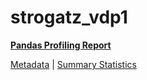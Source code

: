 # strogatz_vdp1

[**Pandas Profiling Report**](https://epistasislab.github.io/pmlb/profile/strogatz_vdp1.html)

[Metadata](metadata.yaml) | [Summary Statistics](summary_stats.tsv)

